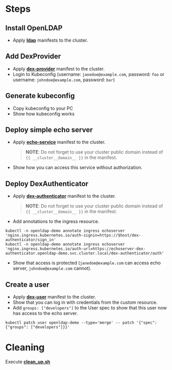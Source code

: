 # Steps

## Install OpenLDAP

* Apply [**ldap**](./ldap.yaml) manifests to the cluster.

## Add DexProvider

* Apply [**dex-provider**](./dex-provider.yaml) manifest to the cluster.
* Login to Kubeconfig (username: `janedoe@example.com`, password: `foo` or username: `johndoe@example.com`, password: `bar`)

## Generate kubeconfig

* Copy kubeconfig to your PC
* Show how kubeconfig works

## Deploy simple echo server

* Apply [**echo-service**](./echo-service.yaml) manifest to the cluster.
  > **NOTE**: Do not forget to use your cluster public domain instead of `{{ __cluster__domain__ }}` in the manifest.
* Show how you can access this service without authorization.

## Deploy DexAuthenticator

* Apply [**dex-authenticator**](./dex-authenticator.yaml) manifest to the cluster.
  > **NOTE**: Do not forget to use your cluster public domain instead of `{{ __cluster__domain__ }}` in the manifest.
* Add annotations to the ingress resource.
```shell
kubectl -n openldap-demo annotate ingress echoserver 'nginx.ingress.kubernetes.io/auth-signin=https://$host/dex-authenticator/sign_in'
kubectl -n openldap-demo annotate ingress echoserver 'nginx.ingress.kubernetes.io/auth-url=https://echoserver-dex-authenticator.openldap-demo.svc.cluster.local/dex-authenticator/auth'
```
* Show that access is protected (`janedoe@example.com` can access echo server, `johndoe@example.com` cannot).

## Create a user

* Apply [**dex-user**](./dex-user.yaml) manifest to the cluster.
* Show that you can log in with credentials from the custom resource.
* Add `groups: ["developers"]` to the User spec to show that this user now has access to the echo server. 
```shell
kubectl patch user openldap-demo --type='merge' -- patch '{"spec": {"groups": ["developers"]}}'
```

# Cleaning

Execute [**clean_up.sh**](./clean_up.sh)
